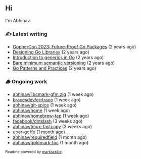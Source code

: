 ## Hi

I'm Abhinav.

### ✍️ Latest writing


- [GopherCon 2023: Future-Proof Go Packages](https://abhinavg.net/2023/09/27/future-proof-packages/) (2 years ago)
- [Designing Go Libraries](https://abhinavg.net/2022/12/06/designing-go-libraries/) (2 years ago)
- [Introduction to generics in Go](https://abhinavg.net/2022/11/23/generics-intro/) (2 years ago)
- [Bare minimum semantic versioning](https://abhinavg.net/2022/11/07/semver/) (2 years ago)
- [Go Patterns and Practices](https://abhinavg.net/2022/09/19/go-patterns-and-practices-talk/) (2 years ago)

### 🪵 Ongoing work


- [abhinav/libcmark-gfm.zig](https://github.com/abhinav/libcmark-gfm.zig) (1 week ago)
- [bracesdev/errtrace](https://github.com/bracesdev/errtrace) (1 week ago)
- [abhinav/git-spice](https://github.com/abhinav/git-spice) (1 week ago)
- [abhinav/home](https://github.com/abhinav/home) (1 week ago)
- [abhinav/homebrew-tap](https://github.com/abhinav/homebrew-tap) (1 week ago)
- [facebook/dotslash](https://github.com/facebook/dotslash) (3 weeks ago)
- [abhinav/tmux-fastcopy](https://github.com/abhinav/tmux-fastcopy) (3 weeks ago)
- [uber-go/fx](https://github.com/uber-go/fx) (1 month ago)
- [abhinav/requiredfield](https://github.com/abhinav/requiredfield) (1 month ago)
- [abhinav/goldmark-toc](https://github.com/abhinav/goldmark-toc) (1 month ago)

<sub>Readme powered by [markscribe](https://github.com/muesli/markscribe).</sub>
